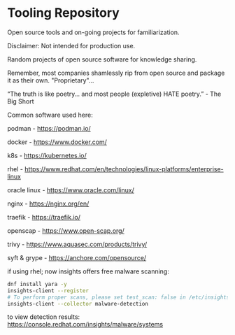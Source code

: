 # Tooling Repository

Open source tools and on-going projects for familiarization.  

Disclaimer: Not intended for production use.  

Random projects of open source software for knowledge sharing.

Remember, most companies shamlessly rip from open source and package it as their own.  "Proprietary"...

“The truth is like poetry… and most people (expletive) HATE poetry.” - The Big Short

Common software used here:

podman - https://podman.io/

docker - https://www.docker.com/

k8s - https://kubernetes.io/

rhel - https://www.redhat.com/en/technologies/linux-platforms/enterprise-linux

oracle linux - https://www.oracle.com/linux/

nginx - https://nginx.org/en/

traefik - https://traefik.io/

openscap - https://www.open-scap.org/

trivy - https://www.aquasec.com/products/trivy/

syft & grype - https://anchore.com/opensource/

if using rhel; now insights offers free malware scanning:
```sh
dnf install yara -y
insights-client --register
# To perform proper scans, please set test_scan: false in /etc/insights-client/malware-detection-config.yml
insights-client --collector malware-detection
```
to view detection results:   https://console.redhat.com/insights/malware/systems
